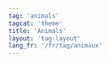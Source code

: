 ```yaml
---
tag: 'animals'
tagcat: 'theme'
title: 'Animals'
layout: 'tag-layout'
lang_fr: '/fr/tag/animaux'
---
```

